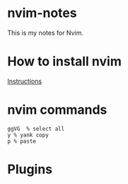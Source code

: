 # nvim-notes

This is my notes for Nvim.

# How to install nvim

[Instructions](https://github.com/neovim/neovim/wiki/Installing-Neovim)

# nvim commands

```vim
ggVG  % select all
y % yank copy
p % paste
```



# Plugins


